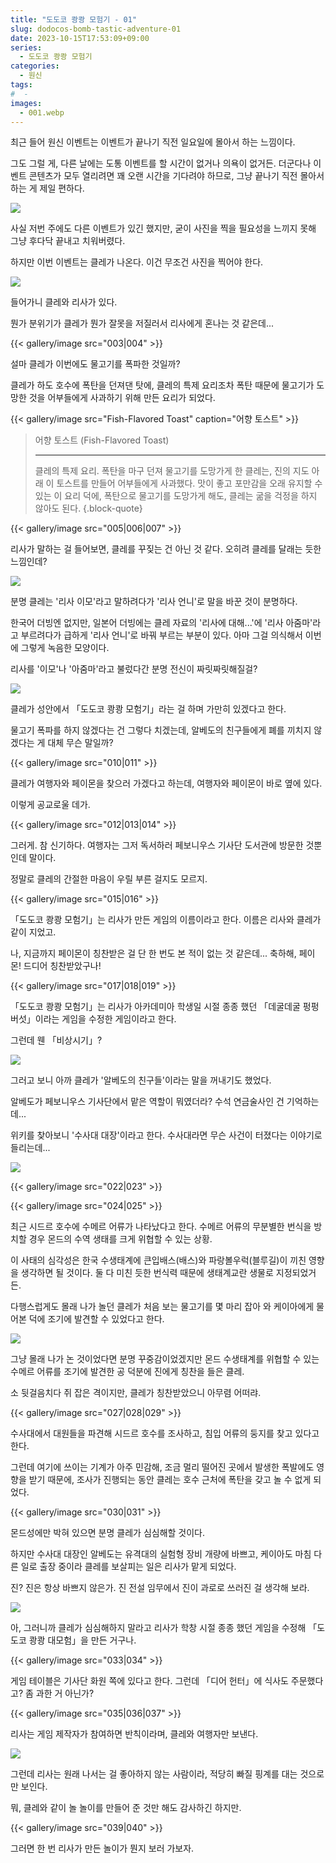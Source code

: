 ```yaml
---
title: "도도코 쾅쾅 모험기 - 01"
slug: dodocos-bomb-tastic-adventure-01
date: 2023-10-15T17:53:09+09:00
series:
  - 도도코 쾅쾅 모험기
categories:
  - 원신
tags:
#  - 
images:
  - 001.webp
---
```


최근 들어 원신 이벤트는 이벤트가 끝나기 직전 일요일에 몰아서 하는 느낌이다.

그도 그럴 게, 다른 날에는 도통 이벤트를 할 시간이 없거나 의욕이 없거든. 더군다나 이벤트 콘텐츠가 모두 열리려면 꽤 오랜 시간을 기다려야 하므로, 그냥 끝나기 직전 몰아서 하는 게 제일 편하다.

![](001.webp)

사실 저번 주에도 다른 이벤트가 있긴 했지만, 굳이 사진을 찍을 필요성을 느끼지 못해 그냥 후다닥 끝내고 치워버렸다.

하지만 이번 이벤트는 클레가 나온다. 이건 무조건 사진을 찍어야 한다.

![](002.webp)

들어가니 클레와 리사가 있다.

뭔가 분위기가 클레가 뭔가 잘못을 저질러서 리사에게 혼나는 것 같은데...

{{< gallery/image src="003|004" >}}

설마 클레가 이번에도 물고기를 폭파한 것일까? 

클레가 하도 호수에 폭탄을 던져댄 탓에, 클레의 특제 요리조차 폭탄 때문에 물고기가 도망한 것을 어부들에게 사과하기 위해 만든 요리가 되었다.

{{< gallery/image src="Fish-Flavored Toast" caption="어향 토스트" >}}

> 어향 토스트 (Fish-Flavored Toast)
> ***
> 클레의 특제 요리. 폭탄을 마구 던져 물고기를 도망가게 한 클레는, 진의 지도 아래 이 토스트를 만들어 어부들에게 사과했다.
> 맛이 좋고 포만감을 오래 유지할 수 있는 이 요리 덕에, 폭탄으로 물고기를 도망가게 해도, 클레는 굶을 걱정을 하지 않아도 된다.
{.block-quote}

{{< gallery/image src="005|006|007" >}}

리사가 말하는 걸 들어보면, 클레를 꾸짖는 건 아닌 것 같다. 오히려 클레를 달래는 듯한 느낌인데?

![](008.webp)

분명 클레는 '리사 이모'라고 말하려다가 '리사 언니'로 말을 바꾼 것이 분명하다.

한국어 더빙엔 없지만, 일본어 더빙에는 클레 자료의 '리사에 대해...'에 '리사 아줌마'라고 부르려다가 급하게 '리사 언니'로 바꿔 부르는 부분이 있다. 아마 그걸 의식해서 이번에 그렇게 녹음한 모양이다.

리사를 '이모'나 '아줌마'라고 불렀다간 분명 전신이 짜릿짜릿해질걸?

![](009.webp)

클레가 성안에서 「도도코 쾅쾅 모험기」라는 걸 하며 가만히 있겠다고 한다.

물고기 폭파를 하지 않겠다는 건 그렇다 치겠는데, 알베도의 친구들에게 폐를 끼치지 않겠다는 게 대체 무슨 말일까?

{{< gallery/image src="010|011" >}}

클레가 여행자와 페이몬을 찾으러 가겠다고 하는데, 여행자와 페이몬이 바로 옆에 있다.

이렇게 공교로울 데가.

{{< gallery/image src="012|013|014" >}}

그러게. 참 신기하다. 여행자는 그저 독서하러 페보니우스 기사단 도서관에 방문한 것뿐인데 말이다.

정말로 클레의 간절한 마음이 우릴 부른 걸지도 모르지.

{{< gallery/image src="015|016" >}}

「도도코 쾅쾅 모험기」는 리사가 만든 게임의 이름이라고 한다. 이름은 리사와 클레가 같이 지었고.

나, 지금까지 페이몬이 칭찬받은 걸 단 한 번도 본 적이 없는 것 같은데... 축하해, 페이몬! 드디어 칭찬받았구나!

{{< gallery/image src="017|018|019" >}}

「도도코 쾅쾅 모험기」는 리사가 아카데미아 학생일 시절 종종 했던 「데굴데굴 펑펑 버섯」이라는 게임을 수정한 게임이라고 한다.

그런데 웬 「비상시기」?

![](020.webp)

그러고 보니 아까 클레가 '알베도의 친구들'이라는 말을 꺼내기도 했었다.

알베도가 페보니우스 기사단에서 맡은 역할이 뭐였더라? 수석 연금술사인 건 기억하는데...

위키를 찾아보니 '수사대 대장'이라고 한다. 수사대라면 무슨 사건이 터졌다는 이야기로 들리는데...

![](021.webp)

{{< gallery/image src="022|023" >}}

{{< gallery/image src="024|025" >}}

최근 시드르 호수에 수메르 어류가 나타났다고 한다. 수메르 어류의 무분별한 번식을 방치할 경우 몬드의 수역 생태를 크게 위협할 수 있는 상황.

이 사태의 심각성은 한국 수생태계에 큰입배스(배스)와 파랑볼우럭(블루길)이 끼친 영향을 생각하면 될 것이다. 둘 다 미친 듯한 번식력 때문에 생태계교란 생물로 지정되었거든.

다행스럽게도 몰래 나가 놀던 클레가 처음 보는 물고기를 몇 마리 잡아 와 케이아에게 물어본 덕에 조기에 발견할 수 있었다고 한다.

![](026.webp)

그냥 몰래 나가 논 것이었다면 분명 꾸중감이었겠지만 몬드 수생태계를 위협할 수 있는 수메르 어류를 조기에 발견한 공 덕분에 진에게 칭찬을 들은 클레.

소 뒷걸음치다 쥐 잡은 격이지만, 클레가 칭찬받았으니 아무렴 어떠랴.

{{< gallery/image src="027|028|029" >}}

수사대에서 대원들을 파견해 시드르 호수를 조사하고, 침입 어류의 둥지를 찾고 있다고 한다.

그런데 여기에 쓰이는 기계가 아주 민감해, 조금 멀리 떨어진 곳에서 발생한 폭발에도 영향을 받기 때문에, 조사가 진행되는 동안 클레는 호수 근처에 폭탄을 갖고 놀 수 없게 되었다.

{{< gallery/image src="030|031" >}}

몬드성에만 박혀 있으면 분명 클레가 심심해할 것이다.

하지만 수사대 대장인 알베도는 유격대의 실험형 장비 개량에 바쁘고, 케이아도 마침 다른 일로 출장 중이라 클레를 보살피는 일은 리사가 맡게 되었다.

진? 진은 항상 바쁘지 않은가. 진 전설 임무에서 진이 과로로 쓰러진 걸 생각해 보라.

![](032.webp)

아, 그러니까 클레가 심심해하지 말라고 리사가 학창 시절 종종 했던 게임을 수정해 「도도코 쾅쾅 대모험」을 만든 거구나.

{{< gallery/image src="033|034" >}}

게임 테이블은 기사단 화원 쪽에 있다고 한다. 그런데 「디어 헌터」에 식사도 주문했다고? 좀 과한 거 아닌가?

{{< gallery/image src="035|036|037" >}}

리사는 게임 제작자가 참여하면 반칙이라며, 클레와 여행자만 보낸다.

![](038.webp)

그런데 리사는 원래 나서는 걸 좋아하지 않는 사람이라, 적당히 빠질 핑계를 대는 것으로만 보인다.

뭐, 클레와 같이 놀 놀이를 만들어 준 것만 해도 감사하긴 하지만.

{{< gallery/image src="039|040" >}}

그러면 한 번 리사가 만든 놀이가 뭔지 보러 가보자.
